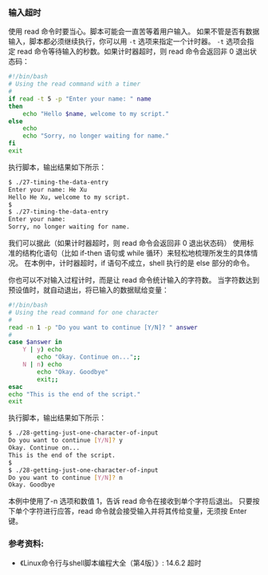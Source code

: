 ### 输入超时

使用 read 命令时要当心。脚本可能会一直苦等着用户输入。
如果不管是否有数据输入，脚本都必须继续执行，你可以用 `-t` 选项来指定一个计时器。
`-t` 选项会指定 read 命令等待输入的秒数。如果计时器超时，则 read 命令会返回非 0 退出状态码：

```bash
#!/bin/bash
# Using the read command with a timer
#
if read -t 5 -p "Enter your name: " name
then
    echo "Hello $name, welcome to my script."
else
    echo
    echo "Sorry, no longer waiting for name."
fi
exit
```

执行脚本，输出结果如下所示：

```bash
$ ./27-timing-the-data-entry
Enter your name: He Xu
Hello He Xu, welcome to my script.
$
$ ./27-timing-the-data-entry
Enter your name:
Sorry, no longer waiting for name.
```

我们可以据此（如果计时器超时，则 read 命令会返回非 0 退出状态码）
使用标准的结构化语句（比如 if-then 语句或 while 循环）来轻松地梳理所发生的具体情况。
在本例中，计时器超时，if 语句不成立，shell 执行的是 else 部分的命令。

你也可以不对输入过程计时，而是让 read 命令统计输入的字符数。
当字符数达到预设值时，就自动退出，将已输入的数据赋给变量：

```bash
#!/bin/bash
# Using the read command for one character
#
read -n 1 -p "Do you want to continue [Y/N]? " answer
#
case $answer in
    Y | y) echo
        echo "Okay. Continue on...";;
    N | n) echo
        echo "Okay. Goodbye"
        exit;;
esac
echo "This is the end of the script."
exit
```

执行脚本，输出结果如下所示：

```bash
$ ./28-getting-just-one-character-of-input
Do you want to continue [Y/N]? y
Okay. Continue on...
This is the end of the script.
$
$ ./28-getting-just-one-character-of-input
Do you want to continue [Y/N]? n
Okay. Goodbye
```

本例中使用了-n 选项和数值 1，告诉 read 命令在接收到单个字符后退出。
只要按下单个字符进行应答，read 命令就会接受输入并将其传给变量，无须按 Enter 键。


### 参考资料:
- 《Linux命令行与shell脚本编程大全（第4版）》: 14.6.2 超时

